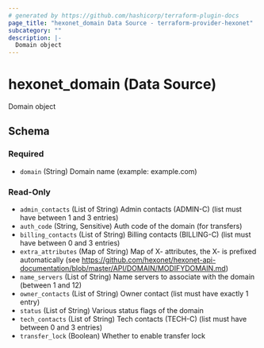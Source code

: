 ```yaml
---
# generated by https://github.com/hashicorp/terraform-plugin-docs
page_title: "hexonet_domain Data Source - terraform-provider-hexonet"
subcategory: ""
description: |-
  Domain object
---
```


# hexonet_domain (Data Source)

Domain object



<!-- schema generated by tfplugindocs -->
## Schema

### Required

- `domain` (String) Domain name (example: example.com)

### Read-Only

- `admin_contacts` (List of String) Admin contacts (ADMIN-C) (list must have between 1 and 3 entries)
- `auth_code` (String, Sensitive) Auth code of the domain (for transfers)
- `billing_contacts` (List of String) Billing contacts (BILLING-C) (list must have between 0 and 3 entries)
- `extra_attributes` (Map of String) Map of X- attributes, the X- is prefixed automatically (see https://github.com/hexonet/hexonet-api-documentation/blob/master/API/DOMAIN/MODIFYDOMAIN.md)
- `name_servers` (List of String) Name servers to associate with the domain (between 1 and 12)
- `owner_contacts` (List of String) Owner contact (list must have exactly 1 entry)
- `status` (List of String) Various status flags of the domain
- `tech_contacts` (List of String) Tech contacts (TECH-C) (list must have between 0 and 3 entries)
- `transfer_lock` (Boolean) Whether to enable transfer lock


